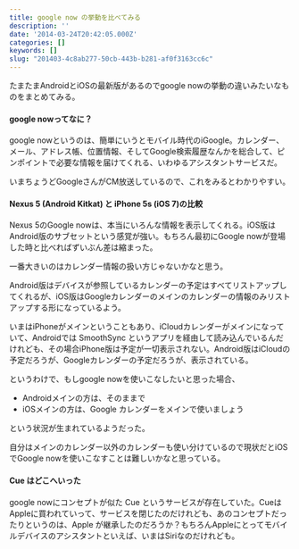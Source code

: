 ```yaml
---
title: google now の挙動を比べてみる
description: ''
date: '2014-03-24T20:42:05.000Z'
categories: []
keywords: []
slug: "201403-4c8ab277-50cb-443b-b281-af0f3163cc6c"
---
```

たまたまAndroidとiOSの最新版があるのでgoogle nowの挙動の違いみたいなものをまとめてみる。

#### google nowってなに？

google nowというのは、簡単にいうとモバイル時代のiGoogle。カレンダー、メール、アドレス帳、位置情報、そしてGoogle検索履歴なんかを総合して、ピンポイントで必要な情報を届けてくれる、いわゆるアシスタントサービスだ。

いまちょうどGoogleさんがCM放送しているので、これをみるとわかりやすい。

#### Nexus 5 (Android Kitkat) と iPhone 5s (iOS 7)の比較

Nexus 5のGoogle nowは、本当にいろんな情報を表示してくれる。iOS版はAndroid版のサブセットという感覚が強い。もちろん最初にGoogle nowが登場した時と比べればずいぶん差は縮まった。

一番大きいのはカレンダー情報の扱い方じゃないかなと思う。

Android版はデバイスが参照しているカレンダーの予定はすべてリストアップしてくれるが、iOS版はGoogleカレンダーのメインのカレンダーの情報のみリストアップする形になっているよう。

いまはiPhoneがメインということもあり、iCloudカレンダーがメインになっていて、Androidでは SmoothSync というアプリを経由して読み込んでいるんだけれども、その場合iPhone版は予定が一切表示されない。Android版はiCloudの予定だろうが、Googleカレンダーの予定だろうが、表示されている。

というわけで、もしgoogle nowを使いこなしたいと思った場合、

*   Androidメインの方は、そのままで
*   iOSメインの方は、Google カレンダーをメインで使いましょう

という状況が生まれているようだった。

自分はメインのカレンダー以外のカレンダーも使い分けているので現状だとiOSでGoogle nowを使いこなすことは難しいかなと思っている。

#### Cue はどこへいった

google nowにコンセプトが似た Cue というサービスが存在していた。CueはAppleに買われていって、サービスを閉じたのだけれども、あのコンセプトだったりというのは、Apple が継承したのだろうか？もちろんAppleにとってモバイルデバイスのアシスタントといえば、いまはSiriなのだけれども。